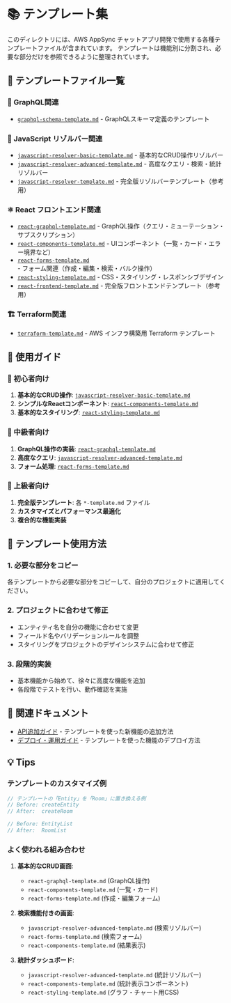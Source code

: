 # 📚 テンプレート集

このディレクトリには、AWS AppSync チャットアプリ開発で使用する各種テンプレートファイルが含まれています。
テンプレートは機能別に分割され、必要な部分だけを参照できるように整理されています。

## 📁 テンプレートファイル一覧

### 🔗 GraphQL関連
- [`graphql-schema-template.md`](./graphql-schema-template.md) - GraphQLスキーマ定義のテンプレート

### 🧠 JavaScript リゾルバー関連
- [`javascript-resolver-basic-template.md`](./javascript-resolver-basic-template.md) - 基本的なCRUD操作リゾルバー
- [`javascript-resolver-advanced-template.md`](./javascript-resolver-advanced-template.md) - 高度なクエリ・検索・統計リゾルバー
- [`javascript-resolver-template.md`](./javascript-resolver-template.md) - 完全版リゾルバーテンプレート（参考用）

### ⚛️ React フロントエンド関連
- [`react-graphql-template.md`](./react-graphql-template.md) - GraphQL操作（クエリ・ミューテーション・サブスクリプション）
- [`react-components-template.md`](./react-components-template.md) - UIコンポーネント（一覧・カード・エラー境界など）
- [`react-forms-template.md`](./react-forms-template.md) - フォーム関連（作成・編集・検索・バルク操作）
- [`react-styling-template.md`](./react-styling-template.md) - CSS・スタイリング・レスポンシブデザイン
- [`react-frontend-template.md`](./react-frontend-template.md) - 完全版フロントエンドテンプレート（参考用）

### 🏗️ Terraform関連
- [`terraform-template.md`](./terraform-template.md) - AWS インフラ構築用 Terraform テンプレート

## 🎯 使用ガイド

### 🔰 初心者向け
1. **基本的なCRUD操作**: [`javascript-resolver-basic-template.md`](./javascript-resolver-basic-template.md)
2. **シンプルなReactコンポーネント**: [`react-components-template.md`](./react-components-template.md)
3. **基本的なスタイリング**: [`react-styling-template.md`](./react-styling-template.md)

### 🚀 中級者向け
1. **GraphQL操作の実装**: [`react-graphql-template.md`](./react-graphql-template.md)
2. **高度なクエリ**: [`javascript-resolver-advanced-template.md`](./javascript-resolver-advanced-template.md)
3. **フォーム処理**: [`react-forms-template.md`](./react-forms-template.md)

### 🎯 上級者向け
1. **完全版テンプレート**: 各 `*-template.md` ファイル
2. **カスタマイズとパフォーマンス最適化**
3. **複合的な機能実装**

## 📝 テンプレート使用方法

### 1. 必要な部分をコピー
各テンプレートから必要な部分をコピーして、自分のプロジェクトに適用してください。

### 2. プロジェクトに合わせて修正
- エンティティ名を自分の機能に合わせて変更
- フィールド名やバリデーションルールを調整
- スタイリングをプロジェクトのデザインシステムに合わせて修正

### 3. 段階的実装
- 基本機能から始めて、徐々に高度な機能を追加
- 各段階でテストを行い、動作確認を実施

## 🔗 関連ドキュメント

- [API追加ガイド](../08-api-basics.md) - テンプレートを使った新機能の追加方法
- [デプロイ・運用ガイド](../10-deployment-guide.md) - テンプレートを使った機能のデプロイ方法

## 💡 Tips

### テンプレートのカスタマイズ例
```javascript
// テンプレートの「Entity」を「Room」に置き換える例
// Before: createEntity
// After:  createRoom

// Before: EntityList
// After:  RoomList
```

### よく使われる組み合わせ
1. **基本的なCRUD画面**: 
   - `react-graphql-template.md` (GraphQL操作)
   - `react-components-template.md` (一覧・カード)
   - `react-forms-template.md` (作成・編集フォーム)

2. **検索機能付きの画面**:
   - `javascript-resolver-advanced-template.md` (検索リゾルバー)
   - `react-forms-template.md` (検索フォーム)
   - `react-components-template.md` (結果表示)

3. **統計ダッシュボード**:
   - `javascript-resolver-advanced-template.md` (統計リゾルバー)
   - `react-components-template.md` (統計表示コンポーネント)
   - `react-styling-template.md` (グラフ・チャート用CSS)
